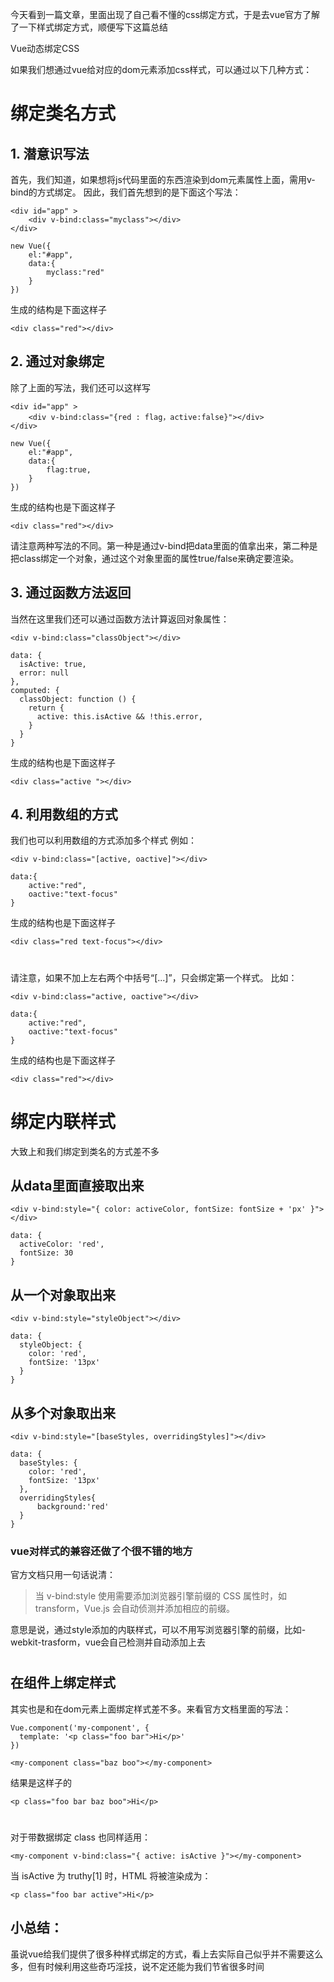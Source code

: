 
今天看到一篇文章，里面出现了自己看不懂的css绑定方式，于是去vue官方了解了一下样式绑定方式，顺便写下这篇总结

Vue动态绑定CSS

如果我们想通过vue给对应的dom元素添加css样式，可以通过以下几种方式：

# 绑定类名方式

## 1. 潜意识写法
首先，我们知道，如果想将js代码里面的东西渲染到dom元素属性上面，需用v-bind的方式绑定。
因此，我们首先想到的是下面这个写法：

```
<div id="app" >
    <div v-bind:class="myclass"></div>
</div>

```
```
new Vue({
    el:"#app",
    data:{
        myclass:"red"
    }
})
```
生成的结构是下面这样子
```
<div class="red"></div>
```

## 2. 通过对象绑定

除了上面的写法，我们还可以这样写

```
<div id="app" >
    <div v-bind:class="{red : flag，active:false}"></div>
</div>

```
```
new Vue({
    el:"#app",
    data:{
        flag:true,
    }
})
```
生成的结构也是下面这样子
```
<div class="red"></div>
```
请注意两种写法的不同。第一种是通过v-bind把data里面的值拿出来，第二种是把class绑定一个对象，通过这个对象里面的属性true/false来确定要渲染。

## 3. 通过函数方法返回
当然在这里我们还可以通过函数方法计算返回对象属性：
```
<div v-bind:class="classObject"></div>
```

```
data: {
  isActive: true,
  error: null
},
computed: {
  classObject: function () {
    return {
      active: this.isActive && !this.error,
    }
  }
}
```
生成的结构也是下面这样子
```
<div class="active "></div>
```
## 4. 利用数组的方式

我们也可以利用数组的方式添加多个样式
例如：

```
<div v-bind:class="[active, oactive]"></div>
```
```
data:{
    active:"red",
    oactive:"text-focus"
}
```

生成的结构也是下面这样子
```
<div class="red text-focus"></div>
```
#
请注意，如果不加上左右两个中括号“[...]”，只会绑定第一个样式。
比如：


```
<div v-bind:class="active, oactive"></div>
```
```
data:{
    active:"red",
    oactive:"text-focus"
}
```
生成的结构也是下面这样子
```
<div class="red"></div>
```

# 绑定内联样式

大致上和我们绑定到类名的方式差不多
## 从data里面直接取出来

```
<div v-bind:style="{ color: activeColor, fontSize: fontSize + 'px' }"></div>
```
```
data: {
  activeColor: 'red',
  fontSize: 30
}
```

## 从一个对象取出来

```
<div v-bind:style="styleObject"></div>
```
```
data: {
  styleObject: {
    color: 'red',
    fontSize: '13px'
  }
}
```

## 从多个对象取出来

```
<div v-bind:style="[baseStyles, overridingStyles]"></div>
```
```
data: {
  baseStyles: {
    color: 'red',
    fontSize: '13px'
  },
  overridingStyles{
      background:'red'
  }
}
```

### vue对样式的兼容还做了个很不错的地方
官方文档只用一句话说清：
> 当 v-bind:style 使用需要添加浏览器引擎前缀的 CSS 属性时，如 transform，Vue.js 会自动侦测并添加相应的前缀。

意思是说，通过style添加的内联样式，可以不用写浏览器引擎的前缀，比如-webkit-trasform，vue会自己检测并自动添加上去

#

##  在组件上绑定样式

其实也是和在dom元素上面绑定样式差不多。来看官方文档里面的写法：
```
Vue.component('my-component', {
  template: '<p class="foo bar">Hi</p>'
})
```
```
<my-component class="baz boo"></my-component>
```
结果是这样子的


```
<p class="foo bar baz boo">Hi</p>
```
#
对于带数据绑定 class 也同样适用：

```
<my-component v-bind:class="{ active: isActive }"></my-component>
```

当 isActive 为 truthy[1] 时，HTML 将被渲染成为：

```
<p class="foo bar active">Hi</p>
```


## 小总结：
虽说vue给我们提供了很多种样式绑定的方式，看上去实际自己似乎并不需要这么多，但有时候利用这些奇巧淫技，说不定还能为我们节省很多时间
